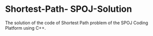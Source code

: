 # Shortest-Path- SPOJ-Solution

The solution of the code of Shortest Path problem of the SPOJ Coding Platform using C++.
